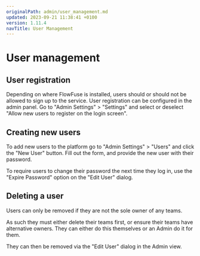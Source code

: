 ```yaml
---
originalPath: admin/user_management.md
updated: 2023-09-21 11:38:41 +0100
version: 1.11.4
navTitle: User Management
---
```


# User management

## User registration

Depending on where FlowFuse is installed, users should or should not be allowed 
to sign up to the service. User registration can be configured in the admin panel.
Go to "Admin Settings" > "Settings" and select or deselect "Allow new users to register on the login screen".

## Creating new users

To add new users to the platform go to "Admin Settings" > "Users" and click the
"New User" button. Fill out the form, and provide the new user with their password.

To require users to change their password the next time they log in, use the "Expire Password" option
on the "Edit User" dialog.

## Deleting a user

Users can only be removed if they are not the sole owner of any teams.

As such they must either delete their teams first, or ensure their teams have
alternative owners. They can either do this themselves or an Admin do it for them.

They can then be removed via the "Edit User" dialog in the Admin view.
